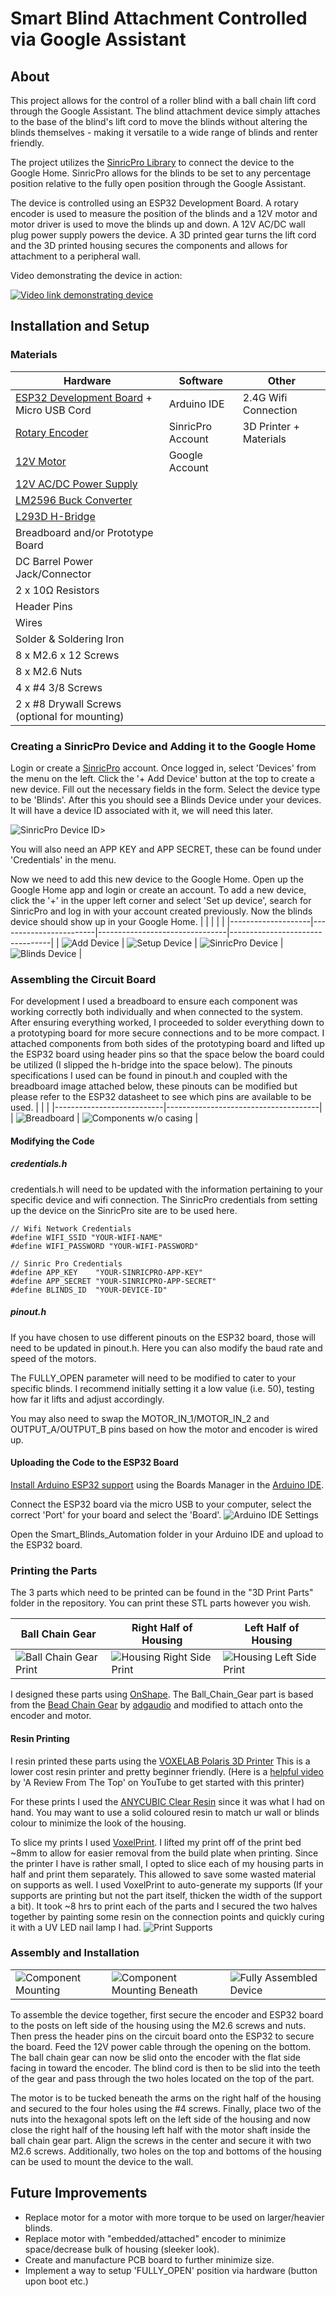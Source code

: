 # Smart Blind Attachment Controlled via Google Assistant

## About

This project allows for the control of a roller blind with a ball chain lift cord through the Google Assistant. The blind attachment device simply attaches to the base of the blind's lift cord to move the blinds without altering the blinds themselves - making it versatile to a wide range of blinds and renter friendly.

The project utilizes the [SinricPro Library](https://github.com/sinricpro/esp8266-esp32-sdk) to connect the device to the Google Home. SinricPro allows for the blinds to be set to any percentage position relative to the fully open position through the Google Assistant.

The device is controlled using an ESP32 Development Board. A rotary encoder is used to measure the position of the blinds and a 12V motor and motor driver is used to move the blinds up and down. A 12V AC/DC wall plug power supply powers the device. A 3D printed gear turns the lift cord and the 3D printed housing secures the components and allows for attachment to a peripheral wall.

Video demonstrating the device in action:

[![Video link demonstrating device](https://img.youtube.com/vi/RJqdqQGxrRk/0.jpg)](https://www.youtube.com/watch?v=RJqdqQGxrRk)

## Installation and Setup

### Materials

 Hardware | Software | Other
----------|----------|---------
 [ESP32 Development Board](https://www.amazon.ca/gp/product/B08HJYT6YV/ref=ppx_yo_dt_b_asin_title_o04_s00?ie=UTF8&psc=1) + Micro USB Cord | Arduino IDE | 2.4G Wifi Connection
 [Rotary Encoder](https://www.amazon.ca/gp/product/B07T3672VK/ref=ppx_yo_dt_b_asin_title_o01_s00?ie=UTF8&psc=1) | SinricPro Account | 3D Printer + Materials
 [12V Motor](https://www.amazon.ca/gp/product/B07MW5NH3P/ref=ppx_yo_dt_b_asin_title_o07_s00?ie=UTF8&psc=1) | Google Account |
 [12V AC/DC Power Supply](https://leeselectronic.com/en/product/14361-14361POWERSUPPLYACDCSWITCHING12V.html) |  |
 [LM2596 Buck Converter](https://www.amazon.ca/gp/product/B08Q2YKJ6Q/ref=ppx_yo_dt_b_asin_title_o04_s00?ie=UTF8&psc=1)|  |
 [L293D H-Bridge](https://leeselectronic.com/en/product/71198-h-bridge-l293d-quadruple-half-h-driver-w-diode.html)|  |
 Breadboard and/or Prototype Board|  |
 DC Barrel Power Jack/Connector |  |
 2 x 10Ω Resistors |  |
 Header Pins|  |
 Wires|  |
 Solder & Soldering Iron |  |
 8 x M2.6 x 12 Screws |  |
 8 x M2.6 Nuts |  |
 4 x #4 3/8 Screws |  |
 2 x #8 Drywall Screws (optional for mounting) |  |

### Creating a SinricPro Device and Adding it to the Google Home

Login or create a [SinricPro](https://sinric.pro) account. Once logged in, select 'Devices' from the menu on the left. Click the '+ Add Device' button at the top to create a new device. Fill out the necessary fields in the form. Select the device type to be 'Blinds'. After this you should see a Blinds Device under your devices. It will have a device ID associated with it, we will need this later.

![SinricPro Device ID](https://user-images.githubusercontent.com/43894278/129126078-c28162f5-29e9-4dc9-85ff-3fb79744b0f9.jpeg)>

You will also need an APP KEY and APP SECRET, these can be found under 'Credentials' in the menu.

Now we need to add this new device to the Google Home. Open up the Google Home app and login or create an account. To add a new device, click the '+' in the upper left corner and select 'Set up device', search for SinricPro and log in with your account created previously. Now the blinds device should show up in your Google Home.
|                    |                        |                                |                                 |
|--------------------|------------------------|--------------------------------|---------------------------------|
| ![Add Device][Add] | ![Setup Device][Setup] | ![SinricPro Device][SinricPro] | ![Blinds Device][Blinds Device] |

[Add]:https://user-images.githubusercontent.com/43894278/129123121-1c7fbf13-0b3f-4c2b-bfda-c5d1e9050c8d.jpeg
[Setup]:https://user-images.githubusercontent.com/43894278/129123118-c7fe638c-03c7-4255-ad61-9228a8d68329.jpeg
[SinricPro]:https://user-images.githubusercontent.com/43894278/129123114-1d81cac8-5e72-4d91-b5ae-dbc3ea34b52b.jpeg
[Blinds Device]:https://user-images.githubusercontent.com/43894278/129123108-21d57ef4-c113-431b-aa01-f2a6fb04d991.jpeg

### Assembling the Circuit Board

For development I used a breadboard to ensure each component was working correctly both individually and when connected to the system. After ensuring everything worked, I proceeded to solder everything down to a prototyping board for more secure connections and to be more compact. I attached components from both sides of the prototyping board and lifted up the ESP32 board using header pins so that the space below the board could be utilized (I slipped the h-bridge into the space below). The pinouts specifications I used can be found in pinout.h and coupled with the breadboard image attached below, these pinouts can be modified but please refer to the ESP32 datasheet to see which pins are available to be used.
|                           |                                      |
|---------------------------|--------------------------------------|
| ![Breadboard][Breadboard] | ![Components w/o casing][Components] |

[Breadboard]:https://user-images.githubusercontent.com/43894278/129124386-88116fc0-2475-4e6f-8962-7667ef1d4fc5.jpg
[Components]:https://user-images.githubusercontent.com/43894278/129124280-c7530961-9761-438b-a6c2-8497b6fc0ed1.JPG

#### Modifying the Code

##### credentials.h

credentials.h will need to be updated with the information pertaining to your specific device and wifi connection. The SinricPro credentials from setting up the device on the SinricPro site are to be used here.

    // Wifi Network Credentials
    #define WIFI_SSID "YOUR-WIFI-NAME"
    #define WIFI_PASSWORD "YOUR-WIFI-PASSWORD"

    // Sinric Pro Credentials
    #define APP_KEY    "YOUR-SINRICPRO-APP-KEY"
    #define APP_SECRET "YOUR-SINRICPRO-APP-SECRET"
    #define BLINDS_ID  "YOUR-DEVICE-ID"

##### pinout.h

If you have chosen to use different pinouts on the ESP32 board, those will need to be updated in pinout.h. Here you can also modify the baud rate and speed of the motors.

The FULLY_OPEN parameter will need to be modified to cater to your specific blinds. I recommend initially setting it a low value (i.e. 50), testing how far it lifts and adjust accordingly.

You may also need to swap the MOTOR_IN_1/MOTOR_IN_2 and OUTPUT_A/OUTPUT_B pins based on how the motor and encoder is wired up.

#### Uploading the Code to the ESP32 Board

[Install Arduino ESP32 support](https://docs.espressif.com/projects/arduino-esp32/en/latest/installing.html#installing-using-boards-manager) using the Boards Manager in the [Arduino IDE](https://www.arduino.cc/en/software).

Connect the ESP32 board via the micro USB to your computer, select the correct 'Port' for your board and select the 'Board'.
![Arduino IDE Settings](https://user-images.githubusercontent.com/43894278/129141589-c4f9dc1b-465a-45bb-80a9-1c0332b65997.png)

Open the Smart_Blinds_Automation folder in your Arduino IDE and upload to the ESP32 board.

### Printing the Parts

The 3 parts which need to be printed can be found in the "3D Print Parts" folder in the repository. You can print these STL parts however you wish.

|             Ball Chain Gear               |               Right Half of Housing             |              Left Half of Housing             |
|-------------------------------------------|-------------------------------------------------|-----------------------------------------------|
| ![Ball Chain Gear Print][Ball Chain Gear] | ![Housing Right Side Print][Housing Right Side] | ![Housing Left Side Print][Housing Left Side] |

[Ball Chain Gear]:https://user-images.githubusercontent.com/43894278/129276851-ae819818-c09c-4f16-91a0-c309d7a51a9e.png
[Housing Right Side]:https://user-images.githubusercontent.com/43894278/129276882-c094b97b-f291-41ab-890c-8283fea8f1e8.png
[Housing Left Side]:https://user-images.githubusercontent.com/43894278/129276932-3de41852-87c2-476e-9ebe-7712eba964d2.png

I designed these parts using [OnShape](https://www.onshape.com/en/). The Ball_Chain_Gear part is based from the [Bead Chain Gear](https://www.thingiverse.com/thing:38006) by [adgaudio](https://www.thingiverse.com/adgaudio/designs) and modified to attach onto the encoder and motor.

#### Resin Printing

I resin printed these parts using the [VOXELAB Polaris 3D Printer](https://www.amazon.ca/gp/product/B08FFZG73H/ref=ppx_yo_dt_b_search_asin_title?ie=UTF8&psc=1) This is a lower cost resin printer and pretty beginner friendly. (Here is a [helpful video](https://www.youtube.com/watch?app=desktop&v=XSlofiAx4c0) by 'A Review From The Top' on YouTube to get started with this printer)

For these prints I used the [ANYCUBIC Clear Resin](https://www.amazon.ca/gp/product/B08NG67MMB/ref=ppx_yo_dt_b_asin_title_o00_s00?ie=UTF8&th=1) since it was what I had on hand. You may want to use a solid coloured resin to match ur wall or blinds colour to minimize the look of the housing.

To slice my prints I used [VoxelPrint](https://www.voxelab3dp.com/download). I lifted my print off of the print bed ~8mm to allow for easier removal from the build plate when printing. Since the printer I have is rather small, I opted to slice each of my housing parts in half and print them separately. This allowed to save some wasted material on supports as well. I used VoxelPrint to auto-generate my supports (If your supports are printing but not the part itself, thicken the width of the support a bit). It took ~8 hrs to print each of the parts and I secured the two halves together by painting some resin on the connection points and quickly curing it with a UV LED nail lamp I had. ![Print Supports](https://user-images.githubusercontent.com/43894278/129143841-1812a647-f46b-4983-8997-21a7aea3984d.png)

### Assembly and Installation

|                                           |                                                           |                                                   |
|-------------------------------------------|-----------------------------------------------------------|---------------------------------------------------|
| ![Component Mounting][Component Mounting] | ![Component Mounting Beneath][Component Mounting Beneath] | ![Fully Assembled Device][Fully Assembled Device] |

[Component Mounting]:https://user-images.githubusercontent.com/43894278/129278276-876c11e0-9c07-4530-933e-0890ee077a50.JPG
[Component Mounting Beneath]:https://user-images.githubusercontent.com/43894278/129278286-e5b35b19-2e36-4f46-9218-ef14dd44472c.JPG
[Fully Assembled Device]:https://user-images.githubusercontent.com/43894278/129279991-e84d9d57-5636-4897-bd64-bbba73b362a9.jpeg


To assemble the device together, first secure the encoder and ESP32 board to the posts on left side of the housing using the M2.6 screws and nuts. Then press the header pins on the circuit board onto the ESP32 to secure the board. Feed the 12V power cable through the opening on the bottom. The ball chain gear can now be slid onto the encoder with the flat side facing in toward the encoder. The blind cord is then to be slid into the teeth of the gear and pass through the two holes located on the top of the part.

The motor is to be tucked beneath the arms on the right half of the housing and secured to the four holes using the #4 screws. Finally, place two of the nuts into the hexagonal spots left on the left side of the housing and now close the right half of the housing left half with the motor shaft inside the ball chain gear part. Align the screws in the center and secure it with two M2.6 screws. Additionally, two holes on the top and bottoms of the housing can be used to mount the device to the wall.

## Future Improvements

* Replace motor for a motor with more torque to be used on larger/heavier blinds.
* Replace motor with "embedded/attached" encoder to minimize space/decrease bulk of housing (sleeker look).
* Create and manufacture PCB board to further minimize size.
* Implement a way to setup 'FULLY_OPEN' position via hardware (button upon boot etc.)
